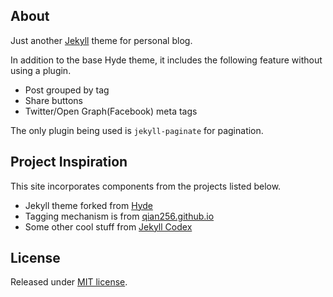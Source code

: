 ## About

Just another [Jekyll](https://jekyllrb.com) theme for personal blog.

In addition to the base Hyde theme, it includes the following feature without using a plugin.

- Post grouped by tag
- Share buttons
- Twitter/Open Graph(Facebook) meta tags

The only plugin being used is `jekyll-paginate` for pagination.

## Project Inspiration

This site incorporates components from the projects listed below.

- Jekyll theme forked from [Hyde](https://github.com/poole/hyde)
- Tagging mechanism is from [qian256.github.io](https://github.com/qian256/qian256.github.io)
- Some other cool stuff from [Jekyll Codex](https://github.com/jhvanderschee/jekyllcodex)

## License

Released under [MIT license](LICENSE.md).
